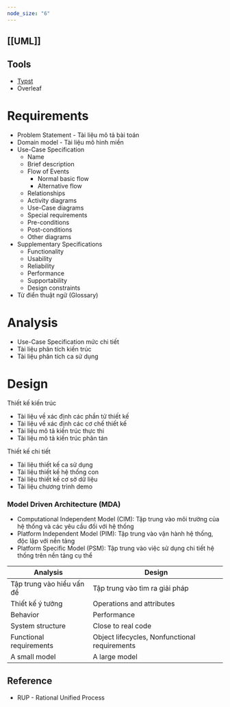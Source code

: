 ```yaml
---
node_size: "6"
---
```

## [[UML]]
## Tools
- [Typst](https://typst.app/)
- Overleaf

# Requirements
- Problem Statement - Tài liệu mô tả bài toán
- Domain model - Tài liệu mô hình miền
- Use-Case Specification
    - Name
    - Brief description
    - Flow of Events
        - Normal basic flow
        - Alternative flow
    - Relationships
    - Activity diagrams
    - Use-Case diagrams
    - Special requirements
    - Pre-conditions
    - Post-conditions
    - Other diagrams
- Supplementary Specifications
    - Functionality
    - Usability
    - Reliability
    - Performance
    - Supportability
    - Design constraints
- Từ điển thuật ngữ (Glossary)
# Analysis
- Use-Case Specification mức chi tiết
- Tài liệu phân tích kiến trúc
- Tài liệu phân tích ca sử dụng
# Design
Thiết kế kiến trúc
- Tài liệu về xác định các phần tử thiết kế
- Tài liệu về xác định các cơ chế thiết kế
- Tài liệu mô tả kiến trúc thực thi
- Tài liệu mô tả kiến trúc phân tán

Thiết kế chi tiết
- Tài liệu thiết kế ca sử dụng
- Tài liệu thiết kế hệ thống con
- Tài liệu thiết kế cơ sở dữ liệu
- Tài liệu chương trình demo

### Model Driven Architecture (MDA)
- Computational Independent Model (CIM): Tập trung vào môi trường của hệ thống và các yêu cầu đối với hệ thống
- Platform Independent Model (PIM): Tập trung vào vận hành hệ thống, độc lập với nền tảng
- Platform Specific Model (PSM): Tập trung vào việc sử dụng chi tiết hệ thống trên nền tảng cụ thể

| Analysis                  | Design                                        |
| ------------------------- | --------------------------------------------- |
| Tập trung vào hiểu vấn đề | Tập trung vào tìm ra giải pháp                |
| Thiết kế ý tưởng          | Operations and attributes                     |
| Behavior                  | Performance                                   |
| System structure          | Close to real code                            |
| Functional requirements   | Object lifecycles, Nonfunctional requirements |
| A small model             | A large model                                 |

## Reference
- RUP - Rational Unified Process